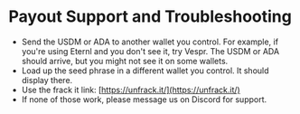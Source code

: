# Payout Support and Troubleshooting

* Send the USDM or ADA to another wallet you control. For example, if you're using Eternl and you don't see it, try Vespr. The USDM or ADA should arrive, but you might not see it on some wallets.&#x20;
* Load up the seed phrase in a different wallet you control. It should display there.&#x20;
* Use the frack it link: [https://unfrack.it/](https://unfrack.it/)
* If none of those work, please message us on Discord for support.&#x20;
